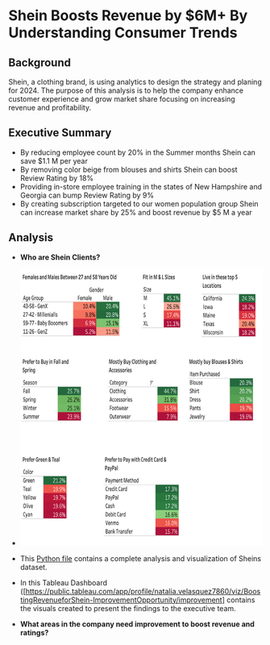 # Shein Boosts Revenue by $6M+ By Understanding Consumer Trends

## Background

Shein, a clothing brand, is using analytics to design the strategy and planing for 2024.  The purpose of this analysis is to help the company enhance customer experience and grow market share focusing on increasing revenue and profitability.

## Executive Summary

* By reducing employee count by 20% in the Summer months Shein can save $1.1 M per year
* By removing color beige from blouses and shirts Shein can boost Review Rating by 18%
* Providing in-store employee training in the states of New Hampshire and Georgia can bump Review Rating by 9%
* By creating subscription targeted to our women population group Shein can increase market share by 25% and boost revenue by $5 M a year

## Analysis

* **Who are Shein Clients?**


* <img src= "https://github.com/NataliaVelasquez18/boosting_revenue_by_understanding_consumer_trends/blob/main/screenshots/clients2.png" width="650" height="550" />


* This [Python file](https://github.com/NataliaVelasquez18/boosting_revenue_by_understanding_consumer_trends/blob/main/Consumer_trends_EDA_and_Visualization.ipynb]) contains a complete analysis and visualization of Sheins dataset.

* In this Tableau Dashboard ([https://public.tableau.com/app/profile/natalia.velasquez7860/viz/BoostingRevenueforShein-ImprovementOpportunity/improvement] contains the visuals created to present the findings to the executive team.

* **What areas in the company need improvement to boost revenue and ratings?**


